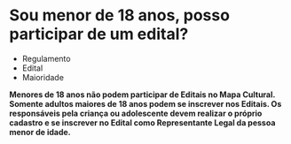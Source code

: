 # Sou menor de 18 anos, posso participar de um edital?

- Regulamento
- Edital
- Maioridade

**Menores de 18 anos não podem participar de Editais no Mapa Cultural. 
Somente adultos maiores de 18 anos podem se inscrever nos Editais. 
Os responsáveis pela criança ou adolescente devem realizar o próprio cadastro e se inscrever no Edital como Representante Legal da pessoa menor de idade.**